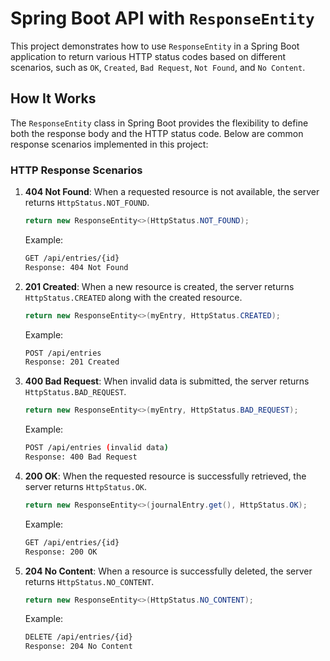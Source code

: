 # Spring Boot API with `ResponseEntity`

This project demonstrates how to use `ResponseEntity` in a Spring Boot application to return various HTTP status codes based on different scenarios, such as `OK`, `Created`, `Bad Request`, `Not Found`, and `No Content`.

## How It Works

The `ResponseEntity` class in Spring Boot provides the flexibility to define both the response body and the HTTP status code. Below are common response scenarios implemented in this project:

### HTTP Response Scenarios

1. **404 Not Found**: When a requested resource is not available, the server returns `HttpStatus.NOT_FOUND`.

    ```java
    return new ResponseEntity<>(HttpStatus.NOT_FOUND);
    ```

    Example:
    ```bash
    GET /api/entries/{id}
    Response: 404 Not Found
    ```

2. **201 Created**: When a new resource is created, the server returns `HttpStatus.CREATED` along with the created resource.

    ```java
    return new ResponseEntity<>(myEntry, HttpStatus.CREATED);
    ```

    Example:
    ```bash
    POST /api/entries
    Response: 201 Created
    ```

3. **400 Bad Request**: When invalid data is submitted, the server returns `HttpStatus.BAD_REQUEST`.

    ```java
    return new ResponseEntity<>(myEntry, HttpStatus.BAD_REQUEST);
    ```

    Example:
    ```bash
    POST /api/entries (invalid data)
    Response: 400 Bad Request
    ```

4. **200 OK**: When the requested resource is successfully retrieved, the server returns `HttpStatus.OK`.

    ```java
    return new ResponseEntity<>(journalEntry.get(), HttpStatus.OK);
    ```

    Example:
    ```bash
    GET /api/entries/{id}
    Response: 200 OK
    ```

5. **204 No Content**: When a resource is successfully deleted, the server returns `HttpStatus.NO_CONTENT`.

    ```java
    return new ResponseEntity<>(HttpStatus.NO_CONTENT);
    ```

    Example:
    ```bash
    DELETE /api/entries/{id}
    Response: 204 No Content
    ```
